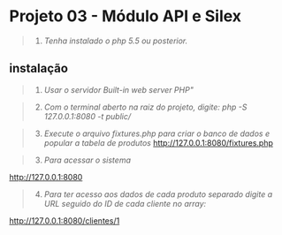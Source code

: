 Projeto 03 - Módulo API e Silex
=====================================================


>1. *Tenha instalado o php 5.5 ou posterior.*

instalação
-----------

>1. *Usar o servidor Built-in web server PHP"*

>2. *Com o terminal aberto na raiz do projeto, digite: php -S 127.0.0.1:8080 -t public/*

>3. *Execute o arquivo fixtures.php para criar o banco de dados e popular a tabela de produtos*
http://127.0.0.1:8080/fixtures.php

>3. *Para acessar o sistema*

http://127.0.0.1:8080

>4. *Para ter acesso aos dados de cada produto separado digite a URL seguido do ID de cada cliente no array:*

http://127.0.0.1:8080/clientes/1

